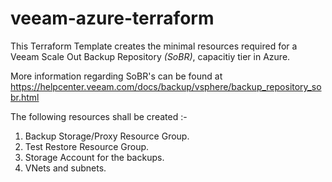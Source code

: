 
# veeam-azure-terraform

<p>This Terraform Template creates the minimal resources required for a Veeam Scale Out Backup Repository <em>(SoBR)</em>, capacitiy tier in Azure.</p>

More information regarding  SoBR's can be found at <https://helpcenter.veeam.com/docs/backup/vsphere/backup_repository_sobr.html>

<p> The following resources shall be created :- </p>
    <ol>
  <li>Backup Storage/Proxy Resource Group.</li>
  <li>Test Restore Resource Group.</li>
  <li>Storage Account for the backups.</li>
  <li>VNets and subnets.</li>
</ol> 
